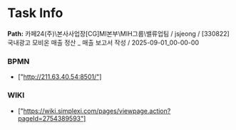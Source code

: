 # Task Info

**Path:** 카페24(주)\본사사업장\[CG]MI본부\MIH그룹\밸류업팀 / jsjeong / [330822] 국내광고 모비온 매출 정산 _ 매출 보고서 작성 / 2025-09-01_00-00-00

### BPMN
- ["http://211.63.40.54:8501/"]

### WIKI
- ["https://wiki.simplexi.com/pages/viewpage.action?pageId=2754389593"]

